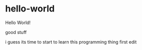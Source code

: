 # hello-world
Hello World!

good stuff

i guess its time to start to learn this programming thing
first edit
